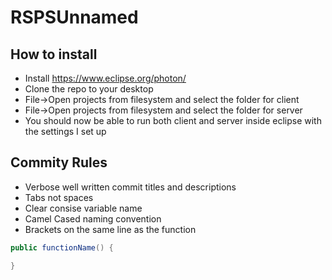 # RSPSUnnamed

## How to install
* Install https://www.eclipse.org/photon/
* Clone the repo to your desktop
* File->Open projects from filesystem and select the folder for client
* File->Open projects from filesystem and select the folder for server
* You should now be able to run both client and server inside eclipse with the settings I set up

## Commity Rules
* Verbose well written commit titles and descriptions
* Tabs not spaces
* Clear consise variable name
* Camel Cased naming convention
* Brackets on the same line as the function 

```java
public functionName() {

}
```
